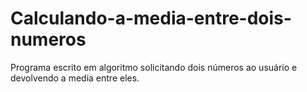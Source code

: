 # Calculando-a-media-entre-dois-numeros
Programa escrito em algoritmo solicitando dois números ao usuário e devolvendo a media entre eles.
